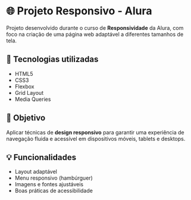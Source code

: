# 🌐 Projeto Responsivo - Alura

Projeto desenvolvido durante o curso de **Responsividade** da Alura, com foco na criação de uma página web adaptável a diferentes tamanhos de tela.

## 🚀 Tecnologias utilizadas

- HTML5
- CSS3
- Flexbox
- Grid Layout
- Media Queries

## 📱 Objetivo

Aplicar técnicas de **design responsivo** para garantir uma experiência de navegação fluida e acessível em dispositivos móveis, tablets e desktops.

## 💡 Funcionalidades

- Layout adaptável
- Menu responsivo (hambúrguer)
- Imagens e fontes ajustáveis
- Boas práticas de acessibilidade
